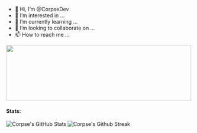 - 👋 Hi, I’m @CorpseDev
- 👀 I’m interested in ...
- 🌱 I’m currently learning ...
- 💞️ I’m looking to collaborate on ...
- 📫 How to reach me ...
<img src="https://raw.githubusercontent.com/kaname-png/kaname-png/master/assets/github-contributions.svg" width="500" height="150" />

#### Stats:
<img align="left" alt="Corpse's GitHub Stats" src="https://github-readme-stats.vercel.app/api?username=CorpseDev&show_icons=true&hide_border=true&theme=tokyonight&include_all_commits=true&count_private=true" />

<img align="left" alt="Corpse's Github Streak" src="https://github-readme-streak-stats.herokuapp.com/?user=CorpseDev&theme=tokyonight&hide_border=true&stroke=1a1b27" /> 


<!---
CorpseDev/CorpseDev is a ✨ special ✨ repository because its `README.md` (this file) appears on your GitHub profile.
You can click the Preview link to take a look at your changes.
--->
